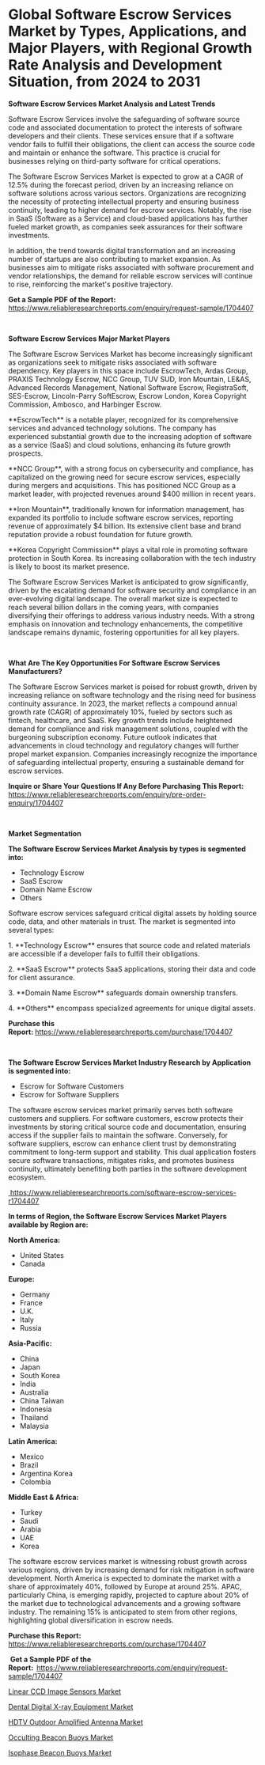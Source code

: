 <p><h1>Global Software Escrow Services Market by Types, Applications, and Major Players, with Regional Growth Rate Analysis and Development Situation, from 2024 to 2031</h1></p><p><strong>Software Escrow Services Market Analysis and Latest Trends</strong></p>
<p><p>Software Escrow Services involve the safeguarding of software source code and associated documentation to protect the interests of software developers and their clients. These services ensure that if a software vendor fails to fulfill their obligations, the client can access the source code and maintain or enhance the software. This practice is crucial for businesses relying on third-party software for critical operations.</p><p>The Software Escrow Services Market is expected to grow at a CAGR of 12.5% during the forecast period, driven by an increasing reliance on software solutions across various sectors. Organizations are recognizing the necessity of protecting intellectual property and ensuring business continuity, leading to higher demand for escrow services. Notably, the rise in SaaS (Software as a Service) and cloud-based applications has further fueled market growth, as companies seek assurances for their software investments. </p><p>In addition, the trend towards digital transformation and an increasing number of startups are also contributing to market expansion. As businesses aim to mitigate risks associated with software procurement and vendor relationships, the demand for reliable escrow services will continue to rise, reinforcing the market's positive trajectory.</p></p>
<p><strong>Get a Sample PDF of the Report:&nbsp;</strong> <a href="https://www.reliableresearchreports.com/enquiry/request-sample/1704407?utm_campaign=3&utm_medium=2&utm_source=Github&utm_content=ia&utm_term=30102024&utm_id=software-escrow-services">https://www.reliableresearchreports.com/enquiry/request-sample/1704407</a></p>
<p>&nbsp;</p>
<p><strong>Software Escrow Services Major Market Players</strong></p>
<p><p>The Software Escrow Services Market has become increasingly significant as organizations seek to mitigate risks associated with software dependency. Key players in this space include EscrowTech, Ardas Group, PRAXIS Technology Escrow, NCC Group, TUV SUD, Iron Mountain, LE&AS, Advanced Records Management, National Software Escrow, RegistraSoft, SES-Escrow, Lincoln-Parry SoftEscrow, Escrow London, Korea Copyright Commission, Ambosco, and Harbinger Escrow.</p><p>**EscrowTech** is a notable player, recognized for its comprehensive services and advanced technology solutions. The company has experienced substantial growth due to the increasing adoption of software as a service (SaaS) and cloud solutions, enhancing its future growth prospects.</p><p>**NCC Group**, with a strong focus on cybersecurity and compliance, has capitalized on the growing need for secure escrow services, especially during mergers and acquisitions. This has positioned NCC Group as a market leader, with projected revenues around $400 million in recent years.</p><p>**Iron Mountain**, traditionally known for information management, has expanded its portfolio to include software escrow services, reporting revenue of approximately $4 billion. Its extensive client base and brand reputation provide a robust foundation for future growth.</p><p>**Korea Copyright Commission** plays a vital role in promoting software protection in South Korea. Its increasing collaboration with the tech industry is likely to boost its market presence.</p><p>The Software Escrow Services Market is anticipated to grow significantly, driven by the escalating demand for software security and compliance in an ever-evolving digital landscape. The overall market size is expected to reach several billion dollars in the coming years, with companies diversifying their offerings to address various industry needs. With a strong emphasis on innovation and technology enhancements, the competitive landscape remains dynamic, fostering opportunities for all key players.</p></p>
<p>&nbsp;</p>
<p><strong>What Are The Key Opportunities For Software Escrow Services Manufacturers?</strong></p>
<p><p>The Software Escrow Services market is poised for robust growth, driven by increasing reliance on software technology and the rising need for business continuity assurance. In 2023, the market reflects a compound annual growth rate (CAGR) of approximately 10%, fueled by sectors such as fintech, healthcare, and SaaS. Key growth trends include heightened demand for compliance and risk management solutions, coupled with the burgeoning subscription economy. Future outlook indicates that advancements in cloud technology and regulatory changes will further propel market expansion. Companies increasingly recognize the importance of safeguarding intellectual property, ensuring a sustainable demand for escrow services.</p></p>
<p><strong>Inquire or Share Your Questions If Any Before Purchasing This Report:</strong> <a href="https://www.reliableresearchreports.com/enquiry/pre-order-enquiry/1704407?utm_campaign=3&utm_medium=2&utm_source=Github&utm_content=ia&utm_term=30102024&utm_id=software-escrow-services">https://www.reliableresearchreports.com/enquiry/pre-order-enquiry/1704407</a></p>
<p>&nbsp;</p>
<p><strong>Market Segmentation</strong></p>
<p><strong>The Software Escrow Services Market Analysis by types is segmented into:</strong></p>
<p><ul><li>Technology Escrow</li><li>SaaS Escrow</li><li>Domain Name Escrow</li><li>Others</li></ul></p>
<p><p>Software escrow services safeguard critical digital assets by holding source code, data, and other materials in trust. The market is segmented into several types: </p><p>1. **Technology Escrow** ensures that source code and related materials are accessible if a developer fails to fulfill their obligations. </p><p>2. **SaaS Escrow** protects SaaS applications, storing their data and code for client assurance. </p><p>3. **Domain Name Escrow** safeguards domain ownership transfers. </p><p>4. **Others** encompass specialized agreements for unique digital assets.</p></p>
<p><strong>Purchase this Report:&nbsp;</strong><a href="https://www.reliableresearchreports.com/purchase/1704407?utm_campaign=3&utm_medium=2&utm_source=Github&utm_content=ia&utm_term=30102024&utm_id=software-escrow-services">https://www.reliableresearchreports.com/purchase/1704407</a></p>
<p>&nbsp;</p>
<p><strong>The Software Escrow Services Market Industry Research by Application is segmented into:</strong></p>
<p><ul><li>Escrow for Software Customers</li><li>Escrow for Software Suppliers</li></ul></p>
<p><p>The software escrow services market primarily serves both software customers and suppliers. For software customers, escrow protects their investments by storing critical source code and documentation, ensuring access if the supplier fails to maintain the software. Conversely, for software suppliers, escrow can enhance client trust by demonstrating commitment to long-term support and stability. This dual application fosters secure software transactions, mitigates risks, and promotes business continuity, ultimately benefiting both parties in the software development ecosystem.</p></p>
<p><a href="https://www.reliableresearchreports.com/software-escrow-services-r1704407?utm_campaign=3&utm_medium=2&utm_source=Github&utm_content=ia&utm_term=30102024&utm_id=software-escrow-services">&nbsp;https://www.reliableresearchreports.com/software-escrow-services-r1704407</a></p>
<p><strong>In terms of Region, the Software Escrow Services Market Players available by Region are:</strong></p>
<p>
    <p> <strong> North America: </strong>
        <ul>
            <li>United States</li>
            <li>Canada</li>
        </ul>
        </p> 
    <p> <strong> Europe: </strong>
        <ul>
            <li>Germany</li>
            <li>France</li>
            <li>U.K.</li>
            <li>Italy</li>
            <li>Russia</li>
        </ul>
        </p> 
    <p> <strong> Asia-Pacific: </strong>
        <ul>
            <li>China</li>
            <li>Japan</li>
            <li>South Korea</li>
            <li>India</li>
            <li>Australia</li>
            <li>China Taiwan</li>
            <li>Indonesia</li>
            <li>Thailand</li>
            <li>Malaysia</li>
        </ul>
        </p> 
    <p> <strong> Latin America: </strong>
        <ul>
            <li>Mexico</li>
            <li>Brazil</li>
            <li>Argentina Korea</li>
            <li>Colombia</li>
        </ul>
        </p> 
    <p> <strong> Middle East & Africa: </strong>
        <ul>
            <li>Turkey</li>
            <li>Saudi</li>
            <li>Arabia</li>
            <li>UAE</li>
            <li>Korea</li>
        </ul>
    </p>
    </p>
<p><p>The software escrow services market is witnessing robust growth across various regions, driven by increasing demand for risk mitigation in software development. North America is expected to dominate the market with a share of approximately 40%, followed by Europe at around 25%. APAC, particularly China, is emerging rapidly, projected to capture about 20% of the market due to technological advancements and a growing software industry. The remaining 15% is anticipated to stem from other regions, highlighting global diversification in escrow needs.</p></p>
<p><strong>Purchase this Report: </strong><a href="https://www.reliableresearchreports.com/purchase/1704407?utm_campaign=3&utm_medium=2&utm_source=Github&utm_content=ia&utm_term=30102024&utm_id=software-escrow-services">https://www.reliableresearchreports.com/purchase/1704407</a></p>
<p>&nbsp;<strong>Get a Sample PDF of the Report:&nbsp;&nbsp;</strong><a href="https://www.reliableresearchreports.com/enquiry/request-sample/1704407?utm_campaign=3&utm_medium=2&utm_source=Github&utm_content=ia&utm_term=30102024&utm_id=software-escrow-services">https://www.reliableresearchreports.com/enquiry/request-sample/1704407</a></p>
<p><strong></strong></p>
<p><p><a href="https://github.com/lambertr3e8v/Market-Research-Report-List-1/blob/main/linear-ccd-image-sensors-market.md?utm_campaign=3&utm_medium=2&utm_source=Github&utm_content=ia&utm_term=30102024&utm_id=software-escrow-services">Linear CCD Image Sensors Market</a></p><p><a href="https://github.com/RunaHaque64/Market-Research-Report-List-1/blob/main/dental-digital-x-ray-equipment-market.md?utm_campaign=3&utm_medium=2&utm_source=Github&utm_content=ia&utm_term=30102024&utm_id=software-escrow-services">Dental Digital X-ray Equipment Market</a></p><p><a href="https://www.linkedin.com/pulse/hdtv-outdoor-amplified-antenna-market-evolution-regional-jw1nf?utm_campaign=3&utm_medium=2&utm_source=Github&utm_content=ia&utm_term=30102024&utm_id=software-escrow-services">HDTV Outdoor Amplified Antenna Market</a></p><p><a href="https://issuu.com/reportprime-2/docs/occulting-beacon-buoys-market-size-_1504f4477a2408?utm_campaign=3&utm_medium=2&utm_source=Github&utm_content=ia&utm_term=30102024&utm_id=software-escrow-services">Occulting Beacon Buoys Market</a></p><p><a href="https://issuu.com/reportprime-2/docs/isophase-beacon-buoys-market-size-2_93015b5da09ad6?utm_campaign=3&utm_medium=2&utm_source=Github&utm_content=ia&utm_term=30102024&utm_id=software-escrow-services">Isophase Beacon Buoys Market</a></p></p>